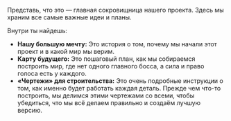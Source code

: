 Представь, что это — главная сокровищница нашего проекта. Здесь мы храним все самые важные идеи и планы.

Внутри ты найдешь:

*   **Нашу большую мечту:** Это история о том, почему мы начали этот проект и в какой мир мы верим.
*   **Карту будущего:** Это пошаговый план, как мы собираемся построить мир, где нет одного главного босса, а сила и право голоса есть у каждого.
*   **«Чертежи» для строительства:** Это очень подробные инструкции о том, как именно будет работать каждая деталь. Прежде чем что-то построить, мы делимся этими чертежами со всеми, чтобы убедиться, что мы всё делаем правильно и создаём лучшую версию.